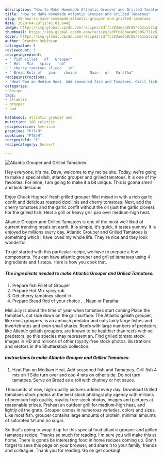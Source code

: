 ```yaml
---
description: "How to Make Homemade Atlantic Grouper and Grilled Tamatoes"
title: "How to Make Homemade Atlantic Grouper and Grilled Tamatoes"
slug: 68-how-to-make-homemade-atlantic-grouper-and-grilled-tamatoes
date: 2020-04-29T11:41:01.644Z
image: https://img-global.cpcdn.com/recipes/2dffc38daeab0c05/751x532cq70/atlantic-grouper-and-grilled-tamatoes-recipe-main-photo.jpg
thumbnail: https://img-global.cpcdn.com/recipes/2dffc38daeab0c05/751x532cq70/atlantic-grouper-and-grilled-tamatoes-recipe-main-photo.jpg
cover: https://img-global.cpcdn.com/recipes/2dffc38daeab0c05/751x532cq70/atlantic-grouper-and-grilled-tamatoes-recipe-main-photo.jpg
author: Brandon Robinson
ratingvalue: 5
reviewcount: 3
recipeingredient:
- " fish Fillet   of   Grouper"
- " Hot   Mix   spicy   rub"
- " cherry tamatoes sliced   in"
- " Bread Roti of   your   choice      Naan   or   Paratha"
recipeinstructions:
- "Heat Pan on Medium Heat. Add seasoned fish and Tamatoes. Grill fish 4 mts on 1 Side turn over and coo 4 mts on other side. Do not turn tamatoes. Serve on Bread as a roll with chutney or hot sauce."
categories:
- Recipe
tags:
- atlantic
- grouper
- and

katakunci: atlantic grouper and 
nutrition: 180 calories
recipecuisine: American
preptime: "PT37M"
cooktime: "PT52M"
recipeyield: "1"
recipecategory: Dessert

---
```



![Atlantic Grouper and Grilled Tamatoes](https://img-global.cpcdn.com/recipes/2dffc38daeab0c05/751x532cq70/atlantic-grouper-and-grilled-tamatoes-recipe-main-photo.jpg)

Hey everyone, it's me, Dave, welcome to my recipe site. Today, we're going to make a special dish, atlantic grouper and grilled tamatoes. It is one of my favorites. For mine, I am going to make it a bit unique. This is gonna smell and look delicious.

Enjoy Chuck Hughes&#39; fresh grilled grouper fillet mixed in with a rich garlic confit and delicious roasted cipollinis and cherry tomatoes. Next, add the cherry tomatoes and the garlic confit without the oil (just the garlic cloves). For the grilled fish: Heat a grill or heavy grill pan over medium-high heat.

Atlantic Grouper and Grilled Tamatoes is one of the most well liked of current trending meals on earth. It is simple, it's quick, it tastes yummy. It is enjoyed by millions every day. Atlantic Grouper and Grilled Tamatoes is something which I have loved my whole life. They're nice and they look wonderful.


To get started with this particular recipe, we have to prepare a few components. You can have atlantic grouper and grilled tamatoes using 4 ingredients and 1 steps. Here is how you cook that.

<!--inarticleads1-->

##### The ingredients needed to make Atlantic Grouper and Grilled Tamatoes:

1. Prepare  fish Fillet   of   Grouper
1. Prepare  Hot   Mix   spicy   rub
1. Get  cherry tamatoes sliced   in
1. Prepare  Bread Roti of   your   choice ,   ,  Naan   or   Paratha


Mid July is about the time of year when tomatoes start coming Place the tomatoes, cut side down on the grill surface. The Atlantic goliath grouper, like most groupers, is an ambush predator and eats fairly large fishes and invertebrates and even small sharks. Reefs with large numbers of predators, like Atlantic goliath groupers, are known to be healthier than reefs with no predators, so this species may represent an. Find grilled tomato stock images in HD and millions of other royalty-free stock photos, illustrations and vectors in the Shutterstock collection. 

<!--inarticleads2-->

##### Instructions to make Atlantic Grouper and Grilled Tamatoes:

1. Heat Pan on Medium Heat. Add seasoned fish and Tamatoes. Grill fish 4 mts on 1 Side turn over and coo 4 mts on other side. Do not turn tamatoes. Serve on Bread as a roll with chutney or hot sauce.


Thousands of new, high-quality pictures added every day. Download Grilled tomatoes stock photos at the best stock photography agency with millions of premium high quality, royalty-free stock photos, images and pictures at reasonable prices. Preheat an outdoor grill for medium-high heat, and lightly oil the grate. Grouper comes in numerous varieties, colors and sizes. Like most fish, grouper contains large amounts of protein, minimal amounts of saturated fat and no sugar. 

So that's going to wrap it up for this special food atlantic grouper and grilled tamatoes recipe. Thanks so much for reading. I'm sure you will make this at home. There is gonna be interesting food in home recipes coming up. Don't forget to save this page on your browser, and share it to your family, friends and colleague. Thank you for reading. Go on get cooking!
